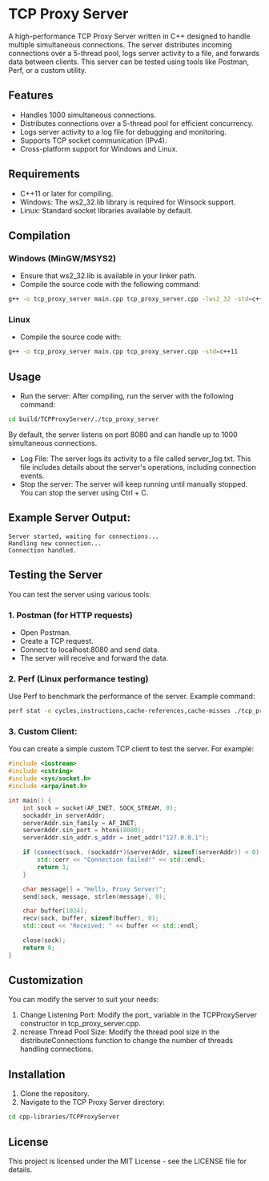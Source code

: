 # TCP Proxy Server

A high-performance TCP Proxy Server written in C++ designed to handle multiple simultaneous connections. The server distributes incoming connections over a 5-thread pool, logs server activity to a file, and forwards data between clients. This server can be tested using tools like Postman, Perf, or a custom utility.

## Features
- Handles 1000 simultaneous connections.
- Distributes connections over a 5-thread pool for efficient concurrency.
- Logs server activity to a log file for debugging and monitoring.
- Supports TCP socket communication (IPv4).
- Cross-platform support for Windows and Linux.

## Requirements
- C++11 or later for compiling.
- Windows: The ws2_32.lib library is required for Winsock support.
- Linux: Standard socket libraries available by default.

## Compilation
### Windows (MinGW/MSYS2)
- Ensure that ws2_32.lib is available in your linker path.
- Compile the source code with the following command:
```bash
g++ -o tcp_proxy_server main.cpp tcp_proxy_server.cpp -lws2_32 -std=c++11
```

### Linux
- Compile the source code with:
```bash
g++ -o tcp_proxy_server main.cpp tcp_proxy_server.cpp -std=c++11
```

## Usage
- Run the server: After compiling, run the server with the following command:
```bash
cd build/TCPProxyServer/./tcp_proxy_server
```
By default, the server listens on port 8080 and can handle up to 1000 simultaneous connections.
- Log File: The server logs its activity to a file called server_log.txt. This file includes details about the server's operations, including connection events.
- Stop the server: The server will keep running until manually stopped. You can stop the server using Ctrl + C.

## Example Server Output:
```text
Server started, waiting for connections...
Handling new connection...
Connection handled.
```

## Testing the Server
You can test the server using various tools:

### 1. Postman (for HTTP requests)
- Open Postman.
- Create a TCP request.
- Connect to localhost:8080 and send data.
- The server will receive and forward the data.

### 2. Perf (Linux performance testing)
Use Perf to benchmark the performance of the server. Example command:

```bash
perf stat -e cycles,instructions,cache-references,cache-misses ./tcp_proxy_server
```

### 3. Custom Client:
You can create a simple custom TCP client to test the server. For example:

```cpp
#include <iostream>
#include <cstring>
#include <sys/socket.h>
#include <arpa/inet.h>

int main() {
    int sock = socket(AF_INET, SOCK_STREAM, 0);
    sockaddr_in serverAddr;
    serverAddr.sin_family = AF_INET;
    serverAddr.sin_port = htons(8080);
    serverAddr.sin_addr.s_addr = inet_addr("127.0.0.1");

    if (connect(sock, (sockaddr*)&serverAddr, sizeof(serverAddr)) < 0) {
        std::cerr << "Connection failed!" << std::endl;
        return 1;
    }

    char message[] = "Hello, Proxy Server!";
    send(sock, message, strlen(message), 0);

    char buffer[1024];
    recv(sock, buffer, sizeof(buffer), 0);
    std::cout << "Received: " << buffer << std::endl;

    close(sock);
    return 0;
}
```

## Customization
You can modify the server to suit your needs:

1. Change Listening Port: Modify the port_ variable in the TCPProxyServer constructor in tcp_proxy_server.cpp.
2. ncrease Thread Pool Size: Modify the thread pool size in the distributeConnections function to change the number of threads handling connections.

## Installation
1. Clone the repository.
2. Navigate to the TCP Proxy Server directory:
```bash
cd cpp-libraries/TCPProxyServer
```

## License
This project is licensed under the MIT License - see the LICENSE file for details.
